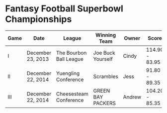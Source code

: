 # Fantasy Football Superbowl Championships

| Game | Date              | League                  | Winning Team      | Owner  | Score          | Losing Team   | Owner        |
|------|-------------------|-------------------------|-------------------|--------|----------------|---------------|--------------|
| I    | December 23, 2013 | The Bourbon Ball League | Joe Buck Yourself | Cindy  | 114.90 - 83.95 | El Chopacabra | Jess         |
| II   | December 22, 2014 | Yuengling Conference    | Scrambles         | Jess   |  91.80 - 89.35 | GRYFFINDOR    | Sam Widmayer |
| III  | December 22, 2014 | Cheesesteam Conference  | GREEN BAY PACKERS | Andrew | 104.20 - 85.35 | Motor Boaters | Kevin Archer |